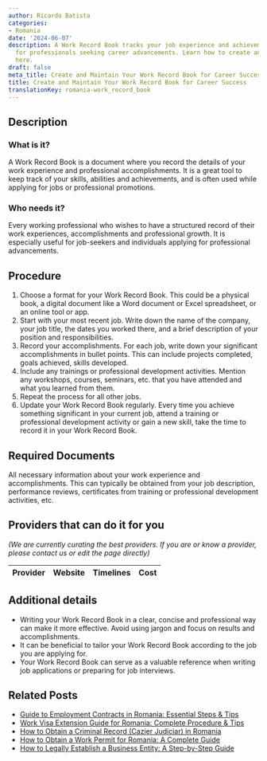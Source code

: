 ```yaml
---
author: Ricardo Batista
categories:
- Romania
date: '2024-06-07'
description: A Work Record Book tracks your job experience and achievements. Essential
  for professionals seeking career advancements. Learn how to create and update it
  here.
draft: false
meta_title: Create and Maintain Your Work Record Book for Career Success
title: Create and Maintain Your Work Record Book for Career Success
translationKey: romania-work_record_book
---
```


## Description
### What is it?
A Work Record Book is a document where you record the details of your work experience and professional accomplishments. It is a great tool to keep track of your skills, abilities and achievements, and is often used while applying for jobs or professional promotions.

### Who needs it?
Every working professional who wishes to have a structured record of their work experiences, accomplishments and professional growth. It is especially useful for job-seekers and individuals applying for professional advancements.

## Procedure
1. Choose a format for your Work Record Book. This could be a physical book, a digital document like a Word document or Excel spreadsheet, or an online tool or app.
2. Start with your most recent job. Write down the name of the company, your job title, the dates you worked there, and a brief description of your position and responsibilities.
3. Record your accomplishments. For each job, write down your significant accomplishments in bullet points. This can include projects completed, goals achieved, skills developed.
4. Include any trainings or professional development activities. Mention any workshops, courses, seminars, etc. that you have attended and what you learned from them.
5. Repeat the process for all other jobs.
6. Update your Work Record Book regularly. Every time you achieve something significant in your current job, attend a training or professional development activity or gain a new skill, take the time to record it in your Work Record Book.

## Required Documents
All necessary information about your work experience and accomplishments. This can typically be obtained from your job description, performance reviews, certificates from training or professional development activities, etc.

## Providers that can do it for you

_(We are currently curating the best providers. If you are or know a provider, please contact us or edit the page directly)_

| Provider        |     Website     |     Timelines    |       Cost      |
| :-------------: | :-------------: |  :-------------: | :-------------: |

## Additional details
- Writing your Work Record Book in a clear, concise and professional way can make it more effective. Avoid using jargon and focus on results and accomplishments.
- It can be beneficial to tailor your Work Record Book according to the job you are applying for.
- Your Work Record Book can serve as a valuable reference when writing job applications or preparing for job interviews.


## Related Posts

- [Guide to Employment Contracts in Romania: Essential Steps & Tips](https://tramitit.com/guides/romania/employment_contract/)
- [Work Visa Extension Guide for Romania: Complete Procedure & Tips](https://tramitit.com/guides/romania/work_visa_extension/)
- [How to Obtain a Criminal Record (Cazier Judiciar) in Romania](https://tramitit.com/guides/romania/criminal_record/)
- [How to Obtain a Work Permit for Romania: A Complete Guide](https://tramitit.com/guides/romania/work_permit_application_for_expats/)
- [How to Legally Establish a Business Entity: A Step-by-Step Guide](https://tramitit.com/guides/romania/company_registration/)